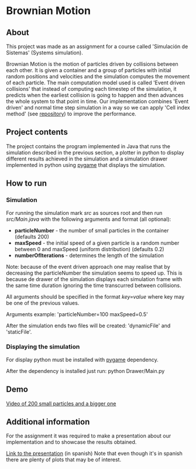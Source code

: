 # Brownian Motion

## About
This project was made as an assignment for a course called 'Simulación de Sistemas' (Systems simulation).

Brownian Motion is the motion of particles driven by collisions between each other. It is given a container and a group of particles with initial random positions and velocities and the simulation computes the movement of each particle.
The main computation model used is called 'Event driven collisions' that instead of computing each timestep of the simulation, it predicts when the earliest collision is going to happen and then advances the whole system to that point in time. 
Our implementation combines 'Event driven' and normal time step simulation in a way so we can apply 'Cell index method' (see [repository](https://github.com/Fastiz/cell-index-method-simulation)) to improve the performance.

## Project contents
The project contains the program implemented in Java that runs the simulation described in the previous section, a plotter in python to display different results achieved in the simulation and a simulation drawer implemented in python using [pygame](https://www.pygame.org/) that displays the simulation. 

## How to run

### Simulation
For running the simulation mark *src* as sources root and then run *src/Main.java* with the following arguments and format (all optional):

* **particleNumber** - the number of small particles in the container (defaults 200)
* **maxSpeed** - the initial speed of a given particle is a random number between 0 and maxSpeed (uniform distribution) (defaults 0.2)
* **numberOfIterations** - determines the length of the simulation

Note: because of the event driven approach one may realise that by decreasing the particleNumber the simulation seems to speed up. This is because de drawer of the simulation displays each simulation frame with the same time duration ignoring the time transcurred between collisions.

All arguments should be specified in the format *key=value* where key may be one of the previous values.

Arguments example: 
'particleNumber=100 maxSpeed=0.5'

After the simulation ends two files will be created: 'dynamicFile' and 'staticFile'.

### Displaying the simulation
For display python must be installed with [pygame](https://www.pygame.org/) dependency.

After the dependency is installed just run:
python Drawer/Main.py

## Demo

[Video of 200 small particles and a bigger one](https://www.youtube.com/watch?v=cYVbYV5lpyw&feature=youtu.be)

## Additional information

For the assignment it was required to make a presentation about our implementation and to showcase the results obtained. 

[Link to the presentation](https://github.com/migdiluca/brownian-motion/blob/master/SdS-TP3-%20G3_Presentaci%C3%B3n.pdf) (in spanish)
Note that even though it's in spanish there are plenty of plots that may be of interest.

